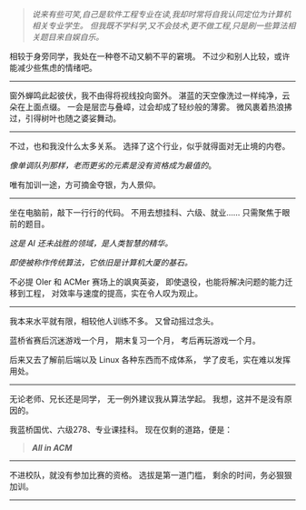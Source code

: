 
> *说来有些可笑,自己是软件工程专业在读,我却时常将自我认同定位为计算机相关专业学生。*
> *但我既不学科学,又不会技术,更不做工程,只是刷一些算法相关题目来自娱自乐。*

相较于身旁同学，我处在一种卷不动又躺不平的窘境。
不过少和别人比较，或许能减少些焦虑的情绪吧。

---

窗外蝉鸣此起彼伏，我不由得将视线投向窗外。
湛蓝的天空像洗过一样纯净，云朵在上面点缀。
一会是层峦与叠嶂，过会却成了轻纱般的薄雾。
微风裹着热浪拂过，引得树叶也随之婆娑舞动。

---

不过，也和我没什么太多关系。
选择了这个行业，似乎就得面对无止境的内卷。

*像单调队列那样，老而更劣的元素是没有资格成为最值的*。

唯有加训一途，方可摘金夺银，为人景仰。

---

坐在电脑前，敲下一行行的代码。
不用去想挂科、六级、就业……
只需聚焦于眼前的题目。

*这是 AI 还未战胜的领域，是人类智慧的精华。*

*即使被称作传统算法，它依旧是计算机大厦的基石。*

不必提 OIer 和 ACMer 赛场上的飒爽英姿，
即使退役，也能将解决问题的能力迁移到工程，
对效率与速度的提高，实在令人叹为观止。

---

我本来水平就有限，相较他人训练不多。
又曾动摇过念头。

蓝桥省赛后沉迷游戏一个月，
期末复习一个月，
考后再玩游戏一个月。

后来又去了解前后端以及 Linux 各种东西而不成体系，
学了皮毛，实在难以发挥用处。

---

无论老师、兄长还是同学，
无一例外建议我从算法学起。
我想，这并不是没有原因的。

我蓝桥国优、六级278、专业课挂科。
现在仅剩的道路，便是：

> ***All in ACM***

---

不进校队，就没有参加比赛的资格。
选拔是第一道门槛，
剩余的时间，务必狠狠加训。

---

